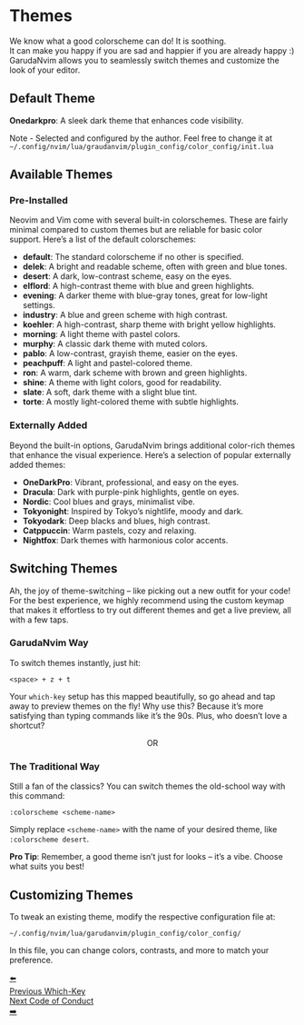 <div>
    <h1><span class="th-color h-font"><b>Themes</b></span></h1>    
</div>

We know what a good colorscheme can do! It is soothing. </br>
It can make you happy if you are sad and happier if you are already happy :) </br>
GarudaNvim allows you to seamlessly switch themes and customize the look of your editor.

## <span class="sh-font tsh-color">Default Theme</span>
**Onedarkpro**: A sleek dark theme that enhances code visibility.

Note - Selected and configured by the author. Feel free to change it at `~/.config/nvim/lua/graudanvim/plugin_config/color_config/init.lua`

## <span class="sh-font tsh-color">Available Themes</span>

### Pre-Installed

Neovim and Vim come with several built-in colorschemes. These are fairly minimal compared to custom themes but are reliable for basic color support. Here’s a list of the default colorschemes:

- **default**: The standard colorscheme if no other is specified.
- **delek**: A bright and readable scheme, often with green and blue tones.
- **desert**: A dark, low-contrast scheme, easy on the eyes.
- **elflord**: A high-contrast theme with blue and green highlights.
- **evening**: A darker theme with blue-gray tones, great for low-light settings.
- **industry**: A blue and green scheme with high contrast.
- **koehler**: A high-contrast, sharp theme with bright yellow highlights.
- **morning**: A light theme with pastel colors.
- **murphy**: A classic dark theme with muted colors.
- **pablo**: A low-contrast, grayish theme, easier on the eyes.
- **peachpuff**: A light and pastel-colored theme.
- **ron**: A warm, dark scheme with brown and green highlights.
- **shine**: A theme with light colors, good for readability.
- **slate**: A soft, dark theme with a slight blue tint.
- **torte**: A mostly light-colored theme with subtle highlights.
  
### Externally Added

Beyond the built-in options, GarudaNvim brings additional color-rich themes that enhance the visual experience. Here’s a selection of popular externally added themes:

- **OneDarkPro**: Vibrant, professional, and easy on the eyes.
- **Dracula**: Dark with purple-pink highlights, gentle on eyes.
- **Nordic**: Cool blues and grays, minimalist vibe.
- **Tokyonight**: Inspired by Tokyo’s nightlife, moody and dark.
- **Tokyodark**: Deep blacks and blues, high contrast.
- **Catppuccin**: Warm pastels, cozy and relaxing.
- **Nightfox**: Dark themes with harmonious color accents. 

## <span class="sh-font tsh-color">Switching Themes</span>

Ah, the joy of theme-switching – like picking out a new outfit for your code! For the best experience, we highly recommend using the custom keymap that makes it effortless to try out different themes and get a live preview, all with a few taps.

### GarudaNvim Way
To switch themes instantly, just hit:
```
<space> + z + t
```
Your `which-key` setup has this mapped beautifully, so go ahead and tap away to preview themes on the fly! Why use this? Because it’s more satisfying than typing commands like it’s the 90s. Plus, who doesn’t love a shortcut? 

<div align="center">OR</div>

### The Traditional Way
Still a fan of the classics? You can switch themes the old-school way with this command:

```vim
:colorscheme <scheme-name>
```

Simply replace `<scheme-name>` with the name of your desired theme, like `:colorscheme desert`.

**Pro Tip**: Remember, a good theme isn’t just for looks – it’s a vibe. Choose what suits you best!

## <span class="sh-font tsh-color">Customizing Themes</span>

To tweak an existing theme, modify the respective configuration file at:
```
~/.config/nvim/lua/garudanvim/plugin_config/color_config/
```

In this file, you can change colors, contrasts, and more to match your preference.

<div class="navigation">
    <a href="/whichkey" class="nav-link">
        <div class="nav-content">
            <span class="arrow">⬅️</span>
            <div class="nav-text left">
                <span class="label">Previous</span>
                <span class="page-name">Which-Key</span>
            </div>
        </div>
    </a>
    <a href="/codeofconduct" class="nav-link">
        <div class="nav-content">
            <div class="nav-text right">
                <span class="label">Next</span>
                <span class="page-name">Code of Conduct</span>
            </div>
            <span class="arrow">➡️</span>
        </div>
    </a>
</div>
